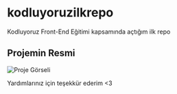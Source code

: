 # kodluyoruzilkrepo
Kodluyoruz Front-End Eğitimi kapsamında açtığım ilk repo

## Projemin Resmi

![Proje Görseli](<VSC İLK PROJEM.PNG>)


Yardımlarınız için teşekkür ederim <3